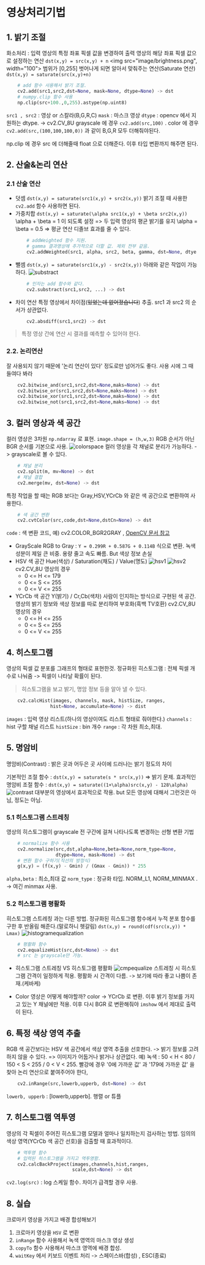 ﻿# 영상처리기법
## 1. 밝기 조절
화소처리 : 입력 영상의 특정 좌표 픽셀 값을 변경하여 출력 영상의 해당 좌표 픽셀 값으로 설정하는 연산 
`dst(x,y) = src(x,y) + n` 
<img src="image/brightness.png", width="100">
범위가 [0,255] 벗어나게 되면 알아서 맞춰주는 연산(Saturate 연산)
`dst(x,y) = saturate(src(x,y)+n)`
```python 
	# add 함수 사용해서 밝기 조절.
	cv2.add(src1,src2,dst=None, mask=None, dtype=None) -> dst
	# numpy.clip 함수 사용
	np.clip(src+100.,0,255).astype(np.uint8)
```
`src1 , src2` : 영상 or 스칼라(B,G,R,C) 
`mask` : 마스크 영상
`dtype` : opencv 에서 지원하는 dtype. -> cv2.CV_8U
 grayscale 에 경우 `cv2.add(src,100)` .
 color 에 경우 `cv2.add(src,(100,100,100,0))` 과 같이 B,G,R 모두 더해줘야된다.
 
 np.clip 에 경우 src 에 더해줄때 float 으로 더해준다. 이후 타입 변환까지 해주면 된다.

## 2. 산술&논리 연산
### 2.1 산술 연산
* 덧셈
`dst(x,y) = saturate(src1(x,y) + src2(x,y))`
밝기 조절 때 사용한 `cv2.add` 함수 사용하면 된다.
* 가중치합
`dst(x,y) = saturate(\alpha src1(x,y) + \beta src2(x,y))`
	\alpha + \beta = 1 이 되도록 설정 => 두 입력 영상의 평균 밝기를 유지
	\alpha = \beta = 0.5 => 평균 연산 
	디졸브 효과를 줄 수 있다.
	```python	
		# addWeighted 함수 지원.
		# gamma 결과영상에 추가적으로 더할 값. 제외 전부 같음.
		cv2.addWeighted(src1, alpha, src2, beta, gamma, dst=None, dtye = None) -> dst
	```
* 뺄셈
	`dst(x,y) = saturate(src1(x,y) - src2(x,y))`
	아래와 같은 작업이 가능하다. 
	![substract](./image/substract.png)
	```python
		# 인자는 add 함수와 같다.
		cv2.substract(src1,src2, ...) -> dst
	```
*	차이 연산
	특정 영상에서 차이점(~~있었는데 없어졌습니다~~) 추출.
	src1 과 src2 의 순서가 상관없다.
	```python
		cv2.absdiff(src1,src2) -> dst
	```
> 특정 영상 간에 연산 시 결과를 예측할 수 있어야 한다.

### 2.2. 논리연산
잘 사용되지 않기 때문에 '논리 연산이 있다' 정도로만 넘어가도 좋다.
사용 시에 그 때 들여다 봐라 
```python
	cv2.bitwise_and(src1,src2,dst=None,maks=None) -> dst
	cv2.bitwise_or(src1,src2,dst=None,maks=None) -> dst
	cv2.bitwise_xor(src1,src2,dst=None,maks=None) -> dst
	cv2.bitwise_not(src1,src2,dst=None,maks=None) -> dst
```

## 3. 컬러 영상과 색 공간
컬러 영상은 3차원 `np.ndarray` 로 표현. `image.shape = (h,w,3)`
RGB 순서가 아닌 BGR 순서를 기본으로 사용.
![colorspace](./image/colorspace.png)
컬러 영상을 각 채널로 분리가 가능하다. -> grayscale로 볼 수 있다.
```python
	# 채널 분리
	cv2.split(m, mv=None) -> dst
	# 채널 결합
	cv2.merge(mv, dst=None) -> dst
```
특정 작업을 할 때는 RGB 보다는 Gray,HSV,YCrCb 와 같은 색 공간으로 변환하여 사용한다.
```python
	# 색 공간 변환
	cv2.cvtColor(src,code,dst=None,dstCn=None) -> dst
```
`code` : 색 변환 코드, 예) cv2.COLOR_BGR2GRAY , [OpenCV 문서 참고](https://docs.opencv.org/3.4/d8/d01/group__imgproc__color__conversions.html)
* GrayScale
	RGB to Gray : `Y = 0.299R + 0.587G + 0.114B`  식으로 변환. 녹색 성분이 제일 큰 비중.
	용량 줄고 속도 빠름. But 색상 정보 손실
* HSV 색 공간
	Hue(색상) / Saturation(채도) / Value(명도) 
	![hsv1](./image/hsv1.png) 	![hsv2](./image/hsv2.png)  
	cv2.CV_8U 영상의 경우 
	* 0 <= H <= 179
	* 0 <= S <= 255
	* 0 <= V <= 255
* YCrCb 색 공간
	Y(밝기) / Cr,Cb(색차)
	사람이 인지하는 방식으로 구현된 색 공간.
	영상의 밝기 정보와 색상 정보를 따로 분리하여 부호화(흑백 TV호환)
	cv2.CV_8U 영상의 경우 
	* 0 <= H <= 255
	* 0 <= S <= 255
	* 0 <= V <= 255

## 4. 히스토그램
영상의 픽셀 값 분포를 그래프의 형태로 표현한것.
정규화된 히스토그램 : 전체 픽셀 개수로 나눠줌 -> 픽셀이 나타날 확률이 된다.
>히스토그램을 보고 밝기, 명암 정보 등을 알아 낼 수 있다.

```python
	cv2.calcHist(images, channels, mask, histSize, ranges,
				hist=None, accumulate=None) -> dist
```
`images` : 입력 영상 리스트(하나의 영상이여도 리스트 형태로 줘야한다.)
`channels` : hist 구할 채널 리스트
`histSize` : bin 개수
`range` : 각 차원 최소,최대.

## 5. 명암비
명암비(Contrast) : 밝은 곳과 어두은 곳 사이에 드러나는 밝기 정도의 차이

기본적인 조절 함수 : `dst(x,y) = saturate(s * src(x,y))` => 밝기 문제.
효과적인 명암비 조절 함수  : `dst(x,y) = saturate((1+\alpha)src(x,y) - 128\alpha)`
![contrast](./image/contrast.png)
대부분의 영상에서 효과적으로 작용. but 모든 영상에 대해서 그런것은 아님, 정도는 아님.

### 5.1 히스토그램 스트레칭
영상의 히스토그램이 grayscale 전 구간에 걸쳐 나타나도록 변경하는 선형 변환 기법
```python
	# normalize 함수 사용
	cv2.normalize(src,dst,alpha=None,beta=None,norm_type=None,
				  dtype=None, mask=None) -> dst
	# 변환 함수 구하기(직선의 방정식)
	g(x,y) = (f(x,y) - Gmin) / (Gmax - Gmin)) * 255 
```
`alpha,beta` : 최소,최대 값
`norm_type` : 정규화 타입. NORM_L1, NORM_MINMAX . -> 여긴 minmax 사용.

### 5.2 히스토그램 평활화
히스토그램 스트레칭 과는 다른 방법.
정규화된 히스토그램 함수에서 누적 분포 함수를 구한 후 반올림 해준다.(말로하니 헷갈림)
`dst(x,y) = round(cdf(src(x,y)) * Lmax)` 
![histogramequalization](./image/histogramequalization.png)
```python
	# 평활화 함수
	cv2.equalizeHist(src,dst=None) -> dst
	# src 는 grayscale만 가능.
```
* 히스토그램 스트레칭 VS 히스토그램 평활화
![cmpequalize](./image/cmpequalize.png)
스트레칭 시 히스토그램 간격이 일정하게 적용.
평활화 시 간격이 다름. 
-> 보기에 따라 좋고 나쁨이 존재.(케바케)

 * Color 영상은 어떻게 해야할까?
	 color -> YCrCb 로 변환. 이후 밝기 정보를 가지고 있는 Y 채널에만 적용.
	 이후 다시 BGR 로 변환해줘야 `imshow` 에서 제대로 출력이 된다.
	
## 6. 특정 색상 영역 추출
RGB 색 공간보다는 HSV 색 공간에서 색상 영역 추출을 선호한다. -> 밝기 정보를 고려하지 않을 수 있다. => 이미지가 어둡거나 밝거나 상관없다. 
예) 녹색 : 50 < H < 80 / 150 < S < 255 / 0 < V < 255. 
빨강에 경우 '0에 가까운 값' 과 '179에 가까운 값'  을 찾아 논리 연산으로 붙여주어야 한다,
```python
	cv2.inRange(src,lowerb,upperb, dst=None) -> dst
```
`lowerb, upperb` : [lowerb,upperb]. 행렬 or 튜플

## 7. 히스토그램 역투영
영상의 각 픽셀이 주어진 히스토그램 모델과 얼마나 일치하는지 검사하는 방법.
임의의 색상 영역(YCrCb 색 공간 선호)을 검출할 때 효과적이다.
```python
	# 역투영 함수
	# 입력된 히스토그램을 가지고 역투영함.
	cv2.calcBackProject(images,channels,hist,ranges,
						scale,dst=None) -> dst
```
`cv2.log(src)` : log 스케일 함수. 차이가 급격할 경우 사용.

## 8. 실습
크로마키 영상을 가지고 배경 합성해보기

1. 크로마키 영상을 `HSV` 로 변환 
2. `inRange` 함수 사용해서 녹색 영역의 마스크 영상 생성
3. `copyTo` 함수 사용해서 마스크 영역에 배경 합성.
4. `waitKey` 에서 키보드 이벤트 처리 -> 스페이스바(합성) , ESC(종료)
